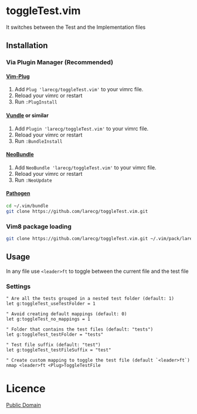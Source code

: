 # toggleTest.vim

It switches between the Test and the Implementation files

## Installation

### Via Plugin Manager (Recommended)

#### [Vim-Plug](https://github.com/junegunn/vim-plug)

1. Add `Plug 'larecg/toggleTest.vim'` to your vimrc file.
2. Reload your vimrc or restart
3. Run `:PlugInstall`

#### [Vundle](https://github.com/VundleVim/Vundle.vim) or similar

1. Add `Plugin 'larecg/toggleTest.vim'` to your vimrc file.
2. Reload your vimrc or restart
3. Run `:BundleInstall`

#### [NeoBundle](https://github.com/Shougo/neobundle.vim)

1. Add `NeoBundle 'larecg/toggleTest.vim'` to your vimrc file.
2. Reload your vimrc or restart
3. Run `:NeoUpdate`

#### [Pathogen](https://github.com/tpope/vim-pathogen)

```sh
cd ~/.vim/bundle
git clone https://github.com/larecg/toggleTest.vim.git
```

### Vim8 package loading

```sh
git clone https://github.com/larecg/toggleTest.vim.git ~/.vim/pack/larecg/start/toggleTest.vim
```

## Usage

In any file use `<leader>ft` to toggle between the current file and the test file

### Settings

```vim
" Are all the tests grouped in a nested test folder (default: 1)
let g:toggleTest_useTestFolder = 1

" Avoid creating default mappings (default: 0)
let g:toggleTest_no_mappings = 1

" Folder that contains the test files (default: "tests")
let g:toggleTest_testFolder = "tests"

" Test file suffix (default: "test")
let g:toggleTest_testFileSuffix = "test"

" Create custom mapping to toggle the test file (default `<leader>ft`)
nmap <leader>ft <Plug>ToggleTestFile
```

# Licence

[Public Domain](LICENSE)
